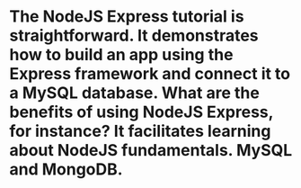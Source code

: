 # The NodeJS Express tutorial is straightforward. It demonstrates how to build an app using the Express framework and connect it to a MySQL database. What are the benefits of using NodeJS Express, for instance? It facilitates learning about NodeJS fundamentals. MySQL and MongoDB.
